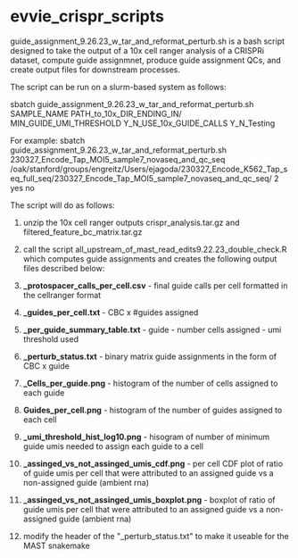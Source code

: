 # evvie_crispr_scripts

guide_assignment_9.26.23_w_tar_and_reformat_perturb.sh is a bash script designed to take the output of a 10x cell ranger analysis of a CRISPRi dataset, compute guide assignmnet, produce guide assignment QCs, and create output files for downstream processes. 

The script can be run on a slurm-based system as follows:

sbatch guide_assignment_9.26.23_w_tar_and_reformat_perturb.sh SAMPLE_NAME PATH_to_10x_DIR_ENDING_IN/ MIN_GUIDE_UMI_THRESHOLD Y_N_USE_10x_GUIDE_CALLS Y_N_Testing

For example:
sbatch guide_assignment_9.26.23_w_tar_and_reformat_perturb.sh 230327_Encode_Tap_MOI5_sample7_novaseq_and_qc_seq /oak/stanford/groups/engreitz/Users/ejagoda/230327_Encode_K562_Tap_seq_full_seq/230327_Encode_Tap_MOI5_sample7_novaseq_and_qc_seq/ 2 yes no

The script will do as follows:

1. unzip the 10x cell ranger outputs crispr_analysis.tar.gz and filtered_feature_bc_matrix.tar.gz
2. call the script all_upstream_of_mast_read_edits9.22.23_double_check.R which computes guide assignments and creates the following output files described below:

1. **_protospacer_calls_per_cell.csv** - final guide calls per cell formatted in the cellranger format
2. **_guides_per_cell.txt** - CBC x #guides assigned
3. **_per_guide_summary_table.txt** - guide - number cells assigned - umi threshold used
4. **_perturb_status.txt** - binary matrix guide assignments in the form of CBC x guide
5. **_Cells_per_guide.png** - histogram of the number of cells assigned to each guide
6. **Guides_per_cell.png** - histogram of the number of guides assigned to each cell
7. **_umi_threshold_hist_log10.png** - hisogram of number of minimum guide umis needed to assign each guide to a cell
8. **_assinged_vs_not_assinged_umis_cdf.png** - per cell CDF plot of ratio of guide umis per cell that were attributed to an assigned guide vs a non-assigned guide (ambient rna)
9. **_assinged_vs_not_assinged_umis_boxplot.png** - boxplot of ratio of guide umis per cell that were attributed to an assigned guide vs a non-assigned guide (ambient rna)
   
4. modify the header of the "_perturb_status.txt" to make it useable for the MAST snakemake


